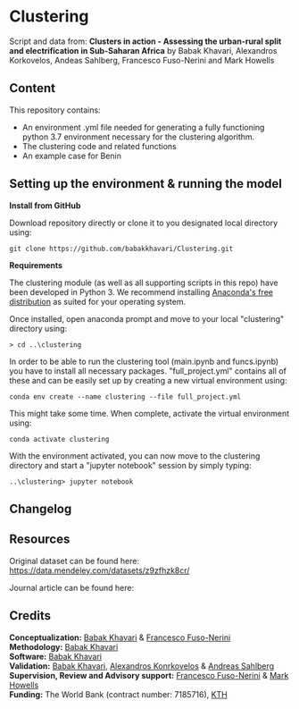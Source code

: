# Clustering
Script and data from: **Clusters in action - Assessing the urban-rural split and electrification in Sub-Saharan Africa** by Babak Khavari, Alexandros Korkovelos, Andeas Sahlberg, Francesco Fuso-Nerini and Mark Howells

## Content
This repository contains:
* An environment .yml file needed for generating a fully functioning python 3.7 environment necessary for the clustering algorithm.
* The clustering code and related functions
* An example case for Benin

## Setting up the environment & running the model

**Install from GitHub**

Download repository directly or clone it to you designated local directory using:

```
git clone https://github.com/babakkhavari/Clustering.git
```

**Requirements**

The clustering module (as well as all supporting scripts in this repo) have been developed in Python 3. We recommend installing [Anaconda's free distribution](https://www.anaconda.com/distribution/) as suited for your operating system. 

Once installed, open anaconda prompt and move to your local "clustering" directory using:

```
> cd ..\clustering
```

In order to be able to run the clustering tool (main.ipynb and funcs.ipynb) you have to install all necessary packages. "full_project.yml" contains all of these and can be easily set up by creating a new virtual environment using:

```
conda env create --name clustering --file full_project.yml
```

This might take some time. When complete, activate the virtual environment using:

```
conda activate clustering
```

With the environment activated, you can now move to the clustering directory and start a "jupyter notebook" session by simply typing:

```
..\clustering> jupyter notebook 
```
## Changelog

## Resources
Original dataset can be found here: https://data.mendeley.com/datasets/z9zfhzk8cr/

Journal article can be found here:
## Credits

**Conceptualization:** [Babak Khavari](https://github.com/babakkhavari) & [Francesco Fuso-Nerini](https://github.com/FFusoNerini)<br />
**Methodology:** [Babak Khavari](https://github.com/babakkhavari)<br />
**Software:** [Babak Khavari](https://github.com/babakkhavari)<br />
**Validation:** [Babak Khavari](https://github.com/babakkhavari), [Alexandros Konrkovelos](https://github.com/akorkovelos) & [Andreas Sahlberg](https://github.com/AndreasSahlberg)<br />
**Supervision, Review and Advisory support:** [Francesco Fuso-Nerini](https://github.com/FFusoNerini) & [Mark Howells](https://orcid.org/0000-0001-6419-4957)<br />
**Funding:** The World Bank (contract number: 7185716), [KTH](https://www.kth.se/en/itm/inst/energiteknik/forskning/desa/welcome-to-the-unit-of-energy-systems-analysis-kth-desa-1.197296)
